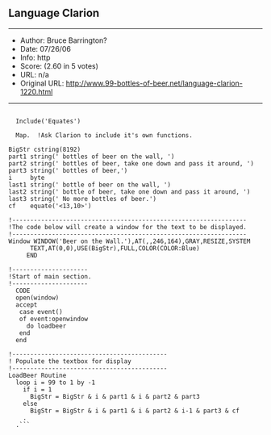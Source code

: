 
## Language Clarion ##
---
- Author: Bruce Barrington?
- Date: 07/26/06
- Info: http
- Score:  (2.60 in 5 votes)
- URL: n/a
- Original URL: http://www.99-bottles-of-beer.net/language-clarion-1220.html
---

```RealBeer  Program

  Include('Equates')

  Map.  !Ask Clarion to include it's own functions.

BigStr cstring(8192)
part1 string(' bottles of beer on the wall, ')
part2 string(' bottles of beer, take one down and pass it around, ')
part3 string(' bottles of beer,')
i     byte
last1 string(' bottle of beer on the wall, ')
last2 string(' bottle of beer, take one down and pass it around, ')
last3 string(' No more bottles of beer.')
cf    equate('<13,10>')

!-----------------------------------------------------------------
!The code below will create a window for the text to be displayed.
!-----------------------------------------------------------------
Window WINDOW('Beer on the Wall.'),AT(,,246,164),GRAY,RESIZE,SYSTEM
      TEXT,AT(0,0),USE(BigStr),FULL,COLOR(COLOR:Blue)
     END

!---------------------
!Start of main section.
!---------------------
  CODE
  open(window)
  accept
   case event()
   of event:openwindow
     do loadbeer
   end
  end

!-------------------------------------------
! Populate the textbox for display
!-------------------------------------------
LoadBeer Routine
  loop i = 99 to 1 by -1
    if i = 1
      BigStr = BigStr & i & part1 & i & part2 & part3 
    else
      BigStr = BigStr & i & part1 & i & part2 & i-1 & part3 & cf
    .
  .```